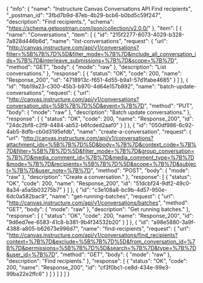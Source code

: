 {
  "info": {
    "name": "Instructure Canvas Conversations API Find recipients",
    "_postman_id": "3fbd7b9d-87eb-4b29-bcb6-b0bd5c59f247",
    "description": "Find recipients.",
    "schema": "https://schema.getpostman.com/json/collection/v2.0.0/"
  },
  "item": [
    {
      "name": "Conversations",
      "item": [
        {
          "id": "215f2277-6073-4029-b328-7a828d446b6d",
          "name": "list-conversations",
          "request": {
            "url": "http://canvas.instructure.com/api/v1/conversations?filter=%5B%7B%7D%5D&filter_mode=%7B%7D&include_all_conversation_ids=%7B%7D&interleave_submissions=%7B%7D&scope=%7B%7D",
            "method": "GET",
            "body": {
              "mode": "raw"
            },
            "description": "List conversations."
          },
          "response": [
            {
              "status": "OK",
              "code": 200,
              "name": "Response_200",
              "id": "4718913c-f651-4d55-b9a1-57d1fabe4685"
            }
          ]
        },
        {
          "id": "fbb19a23-c300-45b3-b970-4d64e157b892",
          "name": "batch-update-conversations",
          "request": {
            "url": "http://canvas.instructure.com/api/v1/conversations?conversation_ids=%5B%7B%7D%5D&event=%7B%7D",
            "method": "PUT",
            "body": {
              "mode": "raw"
            },
            "description": "Batch update conversations."
          },
          "response": [
            {
              "status": "OK",
              "code": 200,
              "name": "Response_200",
              "id": "24dc2bf8-c2f9-4484-ab52-b6fcded2aaf0"
            }
          ]
        },
        {
          "id": "050df986-6c92-4ab5-8dfb-cb0d3195efdb",
          "name": "create-a-conversation",
          "request": {
            "url": "http://canvas.instructure.com/api/v1/conversations?attachment_ids=%5B%7B%7D%5D&body=%7B%7D&context_code=%7B%7D&filter=%5B%7B%7D%5D&filter_mode=%7B%7D&group_conversation=%7B%7D&media_comment_id=%7B%7D&media_comment_type=%7B%7D&mode=%7B%7D&recipients=%5B%7B%7D%5D&scope=%7B%7D&subject=%7B%7D&user_note=%7B%7D",
            "method": "POST",
            "body": {
              "mode": "raw"
            },
            "description": "Create a conversation."
          },
          "response": [
            {
              "status": "OK",
              "code": 200,
              "name": "Response_200",
              "id": "51dcbf24-9df2-49c0-8a34-a5a5b03275b7"
            }
          ]
        },
        {
          "id": "c3e108a8-bc9b-4d57-950e-6dc0a582bac9",
          "name": "get-running-batches",
          "request": {
            "url": "http://canvas.instructure.com/api/v1/conversations/batches",
            "method": "GET",
            "body": {
              "mode": "raw"
            },
            "description": "Get running batches."
          },
          "response": [
            {
              "status": "OK",
              "code": 200,
              "name": "Response_200",
              "id": "9d6ed7ee-6583-41c8-b381-9b4f34532b20"
            }
          ]
        },
        {
          "id": "a98e5880-3a9f-4388-a805-b62673e996d7",
          "name": "find-recipients",
          "request": {
            "url": "http://canvas.instructure.com/api/v1/conversations/find_recipients?context=%7B%7D&exclude=%5B%7B%7D%5D&from_conversation_id=%7B%7D&permissions=%5B%7B%7D%5D&search=%7B%7D&type=%7B%7D&user_id=%7B%7D",
            "method": "GET",
            "body": {
              "mode": "raw"
            },
            "description": "Find recipients."
          },
          "response": [
            {
              "status": "OK",
              "code": 200,
              "name": "Response_200",
              "id": "cf3f0bc1-ce8d-434e-99e3-99ba22e2ffc6"
            }
          ]
        }
      ]
    }
  ]
}